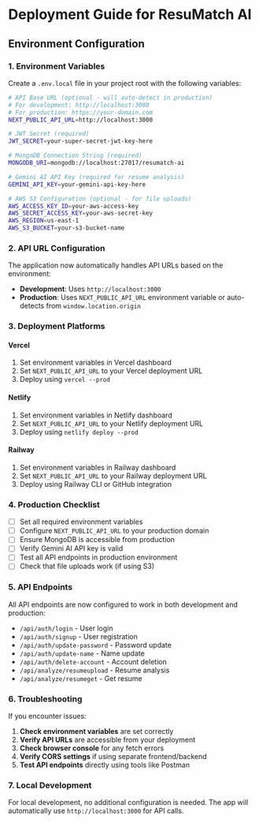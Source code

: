 # Deployment Guide for ResuMatch AI

## Environment Configuration

### 1. Environment Variables

Create a `.env.local` file in your project root with the following variables:

```bash
# API Base URL (optional - will auto-detect in production)
# For development: http://localhost:3000
# For production: https://your-domain.com
NEXT_PUBLIC_API_URL=http://localhost:3000

# JWT Secret (required)
JWT_SECRET=your-super-secret-jwt-key-here

# MongoDB Connection String (required)
MONGODB_URI=mongodb://localhost:27017/resumatch-ai

# Gemini AI API Key (required for resume analysis)
GEMINI_API_KEY=your-gemini-api-key-here

# AWS S3 Configuration (optional - for file uploads)
AWS_ACCESS_KEY_ID=your-aws-access-key
AWS_SECRET_ACCESS_KEY=your-aws-secret-key
AWS_REGION=us-east-1
AWS_S3_BUCKET=your-s3-bucket-name
```

### 2. API URL Configuration

The application now automatically handles API URLs based on the environment:

- **Development**: Uses `http://localhost:3000`
- **Production**: Uses `NEXT_PUBLIC_API_URL` environment variable or auto-detects from `window.location.origin`

### 3. Deployment Platforms

#### Vercel
1. Set environment variables in Vercel dashboard
2. Set `NEXT_PUBLIC_API_URL` to your Vercel deployment URL
3. Deploy using `vercel --prod`

#### Netlify
1. Set environment variables in Netlify dashboard
2. Set `NEXT_PUBLIC_API_URL` to your Netlify deployment URL
3. Deploy using `netlify deploy --prod`

#### Railway
1. Set environment variables in Railway dashboard
2. Set `NEXT_PUBLIC_API_URL` to your Railway deployment URL
3. Deploy using Railway CLI or GitHub integration

### 4. Production Checklist

- [ ] Set all required environment variables
- [ ] Configure `NEXT_PUBLIC_API_URL` to your production domain
- [ ] Ensure MongoDB is accessible from production
- [ ] Verify Gemini AI API key is valid
- [ ] Test all API endpoints in production environment
- [ ] Check that file uploads work (if using S3)

### 5. API Endpoints

All API endpoints are now configured to work in both development and production:

- `/api/auth/login` - User login
- `/api/auth/signup` - User registration
- `/api/auth/update-password` - Password update
- `/api/auth/update-name` - Name update
- `/api/auth/delete-account` - Account deletion
- `/api/analyze/resumeupload` - Resume analysis
- `/api/analyze/resumeget` - Get resume

### 6. Troubleshooting

If you encounter issues:

1. **Check environment variables** are set correctly
2. **Verify API URLs** are accessible from your deployment
3. **Check browser console** for any fetch errors
4. **Verify CORS settings** if using separate frontend/backend
5. **Test API endpoints** directly using tools like Postman

### 7. Local Development

For local development, no additional configuration is needed. The app will automatically use `http://localhost:3000` for API calls. 